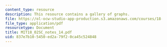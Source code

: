 ```yaml
---
content_type: resource
description: This resource contains a gallery of graphs.
file: https://ol-ocw-studio-app-production.s3.amazonaws.com/courses/18-02sc-multivariable-calculus-fall-2010/837e7b105450ed2a79f20ca45c524848_MIT18_02SC_notes_14.pdf
file_type: application/pdf
resourcetype: Document
title: MIT18_02SC_notes_14.pdf
uid: 837e7b10-5450-ed2a-79f2-0ca45c524848
---
```

